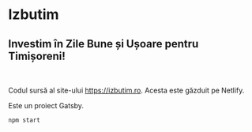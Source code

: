 # Izbutim

## Investim în Zile Bune și Ușoare pentru Timișoreni!

<br>

Codul sursă al site-ului https://izbutim.ro.
Acesta este găzduit pe Netlify.

Este un proiect Gatsby.

`npm start`

